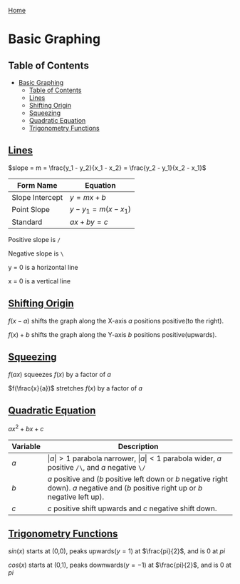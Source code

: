 <!--
 * This file is part of RS Cheat Sheets.
 *
 * RS Cheat Sheets is free software: you can redistribute it and/or modify
 * it under the terms of the GNU General Public License as published by
 * the Free Software Foundation, either version 3 of the License, or
 * (at your option) any later version.
 *
 * RS Cheat Sheets is distributed in the hope that it will be useful,
 * but WITHOUT ANY WARRANTY; without even the implied warranty of
 * MERCHANTABILITY or FITNESS FOR A PARTICULAR PURPOSE.  See the
 * GNU General Public License for more details.
 *
 * You should have received a copy of the GNU General Public License
 * along with RS Cheat Sheets. If not, see <https://www.gnu.org/licenses/>.
 */
-->

[Home](../README.md)

# Basic Graphing

## Table of Contents

<!-- TOC -->

- [Basic Graphing](#basic-graphing)
	- [Table of Contents](#table-of-contents)
	- [Lines](#lines)
	- [Shifting Origin](#shifting-origin)
	- [Squeezing](#squeezing)
	- [Quadratic Equation](#quadratic-equation)
	- [Trigonometry Functions](#trigonometry-functions)

<!-- /TOC -->

## [Lines](#table-of-contents)

$slope = m = \frac{y_1 - y_2}{x_1 - x_2} = \frac{y_2 - y_1}{x_2 - x_1}$

| Form Name       | Equation               |
|-----------------|------------------------|
| Slope Intercept | $y = mx + b$           |
| Point Slope     | $y - y_1 = m(x - x_1)$ |
| Standard        | $ax + by = c$          |

Positive slope is `/`

Negative slope is `\`

y = 0 is a horizontal line

x = 0 is a vertical line

## [Shifting Origin](#table-of-contents)

$f(x - a)$ shifts the graph along the X-axis $a$ positions positive(to the right).

$f(x) + b$ shifts the graph along the Y-axis $b$ positions positive(upwards).

## [Squeezing](#table-of-contents)

$f(ax)$ squeezes $f(x)$ by a factor of $a$

$f(\frac{x}{a})$ stretches $f(x)$ by a factor of $a$

## [Quadratic Equation](#table-of-contents)

$a x^2 + b x + c$

| Variable | Description                                                                                                                             |
|----------|-----------------------------------------------------------------------------------------------------------------------------------------|
| $a$      | $\|a\| > 1$ parabola narrower, $\|a\| < 1$ parabola wider, $a$ positive `/\`, and $a$ negative `\/`                                     |
| $b$      | $a$ positive and ($b$ positive left down or $b$ negative right down). $a$ negative and ($b$ positive right up or $b$ negative left up). |
| $c$      | $c$ positive shift upwards and $c$ negative shift down.                                                                                 |

## [Trigonometry Functions](#table-of-contents)

$sin(x)$ starts at (0,0), peaks upwards($y = 1$) at $\frac{pi}{2}$, and is 0 at $pi$

$cos(x)$ starts at (0,1), peaks downwards($y = -1$) at $\frac{pi}{2}$, and is 0 at $pi$